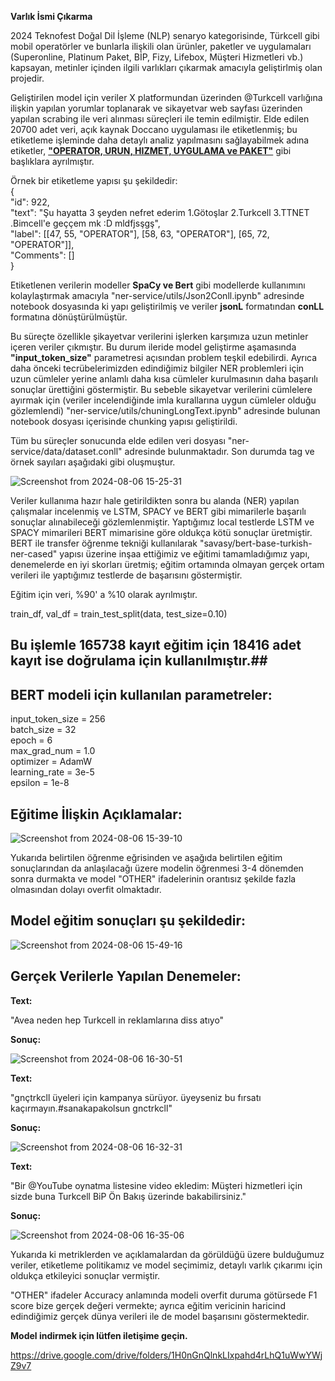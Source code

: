 <B>Varlık İsmi Çıkarma</b>

2024 Teknofest Doğal Dil İşleme (NLP) senaryo kategorisinde, Türkcell gibi mobil operatörler ve bunlarla ilişkili olan ürünler, paketler ve uygulamaları  (Superonline, Platinum Paket, BİP, Fizy, Lifebox, Müşteri Hizmetleri vb.) kapsayan, metinler içinden ilgili varlıkları çıkarmak amacıyla geliştirlmiş olan projedir.

Geliştirilen model için veriler X platformundan üzerinden @Turkcell varlığına ilişkin yapılan yorumlar toplanarak ve sikayetvar web sayfası üzerinden yapılan scrabing ile veri alınması süreçleri ile temin edilmiştir. Elde edilen 20700 adet veri, açık kaynak Doccano uygulaması ile etiketlenmiş; bu etiketleme işleminde daha detaylı analiz yapılmasını sağlayabilmek adına etiketler, <b><u>"OPERATOR, URUN, HIZMET, UYGULAMA ve PAKET"</u></b> gibi başlıklara ayrılmıştır.

Örnek bir etiketleme yapısı şu şekildedir: <br>
{<br>
  "id": 922, <br>
  "text": "Şu hayatta 3 şeyden nefret ederim 1.Götoşlar 2.Turkcell 3.TTNET .Bimcell'e geççem mk :D mldfjsşgş", <br>
  "label": [[47, 55, "OPERATOR"], [58, 63, "OPERATOR"], [65, 72, "OPERATOR"]], <br>
  "Comments": []<br>
}<br>

Etiketlenen verilerin modeller <b>SpaCy ve Bert</b> gibi modellerde kullanımını kolaylaştırmak amacıyla "ner-service/utils/Json2Conll.ipynb" adresinde notebook dosyasında ki yapı geliştirilmiş ve veriler <b>jsonL</b> formatından <b>conLL</b> formatına dönüştürülmüştür.

Bu süreçte özellikle şikayetvar verilerini işlerken karşımıza uzun metinler içeren veriler çıkmıştır. Bu durum ileride model geliştirme aşamasında <b>"input_token_size"</b> parametresi açısından problem teşkil edebilirdi. Ayrıca daha önceki tecrübelerimizden edindiğimiz bilgiler NER problemleri için uzun cümleler yerine anlamlı daha kısa cümleler kurulmasının daha başarılı sonuçlar ürettiğini göstermiştir. Bu sebeble sikayetvar verilerini cümlelere ayırmak için (veriler incelendiğinde imla kurallarına uygun cümleler olduğu gözlemlendi) "ner-service/utils/chuningLongText.ipynb" adresinde bulunan notebook dosyası içerisinde chunking yapısı geliştirildi.

Tüm bu süreçler sonucunda elde edilen veri dosyası "ner-service/data/dataset.conll" adresinde bulunmaktadır. Son durumda tag ve örnek sayıları aşağıdaki gibi oluşmuştur.

![Screenshot from 2024-08-06 15-25-31](https://github.com/user-attachments/assets/65f6d1c0-74a3-46d2-ac25-a0693ab6afcd)

Veriler kullanıma hazır hale getirildikten sonra bu alanda (NER) yapılan çalışmalar incelenmiş ve LSTM, SPACY ve BERT gibi mimarilerle başarılı sonuçlar alınabileceği gözlemlenmiştir. Yaptığımız local testlerde LSTM ve SPACY mimarileri BERT mimarisine göre oldukça kötü sonuçlar üretmiştir. BERT ile transfer öğrenme tekniği kullanılarak "savasy/bert-base-turkish-ner-cased" yapısı üzerine inşaa ettiğimiz ve eğitimi tamamladığımız yapı, denemelerde en iyi skorları üretmiş; eğitim ortamında olmayan gerçek ortam verileri ile yaptığımız testlerde de başarısını göstermiştir.


Eğitim için veri, %90' a %10 olarak ayrılmıştır.<br>

train_df, val_df = train_test_split(data, test_size=0.10)<br>


## Bu işlemle 165738 kayıt eğitim için 18416 adet kayıt ise doğrulama için kullanılmıştır.##

## BERT modeli için kullanılan parametreler: ##

input_token_size = 256  <br>
batch_size = 32<br>
epoch = 6<br>
max_grad_num = 1.0<br>
optimizer = AdamW<br>
learning_rate = 3e-5<br>
epsilon = 1e-8<br>

## Eğitime İlişkin Açıklamalar: ##

![Screenshot from 2024-08-06 15-39-10](https://github.com/user-attachments/assets/38a6d53f-c334-4c9e-9ff0-d3e95a408029)

Yukarıda belirtilen öğrenme eğrisinden ve aşağıda belirtilen eğitim sonuçlarından da anlaşılacağı üzere modelin öğrenmesi 3-4 dönemden sonra durmakta ve model "OTHER" ifadelerinin orantısız şekilde fazla olmasından dolayı overfit olmaktadır. 

## Model eğitim sonuçları şu şekildedir: ##

![Screenshot from 2024-08-06 15-49-16](https://github.com/user-attachments/assets/a62c8e8e-2b72-4ada-b6b7-aac0a73885e1)


## Gerçek Verilerle Yapılan Denemeler: ##

<b>Text: </b>

"Avea neden hep Turkcell in reklamlarına diss atıyo"

<b>Sonuç:</b>

![Screenshot from 2024-08-06 16-30-51](https://github.com/user-attachments/assets/ec52f601-2066-4e2c-a9e6-565d05e12799)

<b>Text:</b>

"gnçtrkcll üyeleri için kampanya sürüyor. üyeyseniz bu fırsatı kaçırmayın.#sanakapakolsun gnctrkcll"

<b>Sonuç:</b>

![Screenshot from 2024-08-06 16-32-31](https://github.com/user-attachments/assets/9d41355d-5345-429f-9bc4-94a0e2faef00)


<b>Text:</b>

"Bir @YouTube oynatma listesine video ekledim: Müşteri hizmetleri için sizde buna Turkcell BiP Ön Bakış üzerinde bakabilirsiniz."

<b>Sonuç:</b>

![Screenshot from 2024-08-06 16-35-06](https://github.com/user-attachments/assets/2a9780c4-5c8c-4e78-bbae-587709e86f7b)


Yukarıda ki metriklerden ve açıklamalardan da görüldüğü üzere bulduğumuz veriler, etiketleme politikamız ve model seçimimiz, detaylı varlık çıkarımı için oldukça etkileyici sonuçlar vermiştir.

"OTHER" ifadeler Accuracy anlamında modeli overfit duruma  götürsede F1 score bize gerçek değeri vermekte; ayrıca eğitim vericinin haricind edindiğimiz gerçek dünya verileri ile de model başarısını göstermektedir.


<b>Model indirmek için lütfen iletişime geçin.</b>

https://drive.google.com/drive/folders/1H0nGnQlnkLIxpahd4rLhQ1uWwYWjZ9v7








